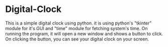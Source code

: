# Digital-Clock
This is a simple digital clock using python.
it is using python's "tkinter" module for it's GUI and "time" module for fetching system's time.
On running the program, it will open a new window and shows a button to click.
On clicking the button, you can see your digital clock on your screen.
